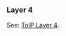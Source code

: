 ### Layer 4

<p class="c8"><span>See: </span><span class="c2"><a class="c3" href="#h.ym4v87xpn7gq">ToIP Layer 4</a></span><span class="c0">.</span></p>